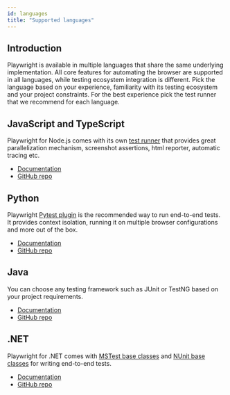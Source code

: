 ```yaml
---
id: languages
title: "Supported languages"
---
```


## Introduction

Playwright is available in multiple languages that share the same underlying implementation. All core features for automating the browser are supported in all languages, while testing ecosystem integration is different. Pick the language based on your experience, familiarity with its testing ecosystem and your project constraints. For the best experience pick the test runner that we recommend for each language.

## JavaScript and TypeScript

Playwright for Node.js comes with its own [test runner](https://playwright.dev/docs/running-tests) that provides great parallelization mechanism, screenshot assertions, html reporter, automatic tracing etc.

* [Documentation](https://playwright.dev/docs/intro)
* [GitHub repo](https://github.com/microsoft/playwright)

## Python

Playwright [Pytest plugin](https://playwright.dev/python/docs/test-runners) is the recommended way to run end-to-end tests. It provides context isolation, running it on multiple browser configurations and more out of the box.

* [Documentation](https://playwright.dev/python/docs/intro)
* [GitHub repo](https://github.com/microsoft/playwright-python)

## Java

You can choose any testing framework such as JUnit or TestNG based on your project requirements.

* [Documentation](https://playwright.dev/java/docs/intro)
* [GitHub repo](https://github.com/microsoft/playwright-java)

## .NET

Playwright for .NET comes with [MSTest base classes](https://playwright.dev/dotnet/docs/test-runners#mstest) and [NUnit base classes](https://playwright.dev/dotnet/docs/test-runners#nunit) for writing end-to-end tests.

* [Documentation](https://playwright.dev/dotnet/docs/intro)
* [GitHub repo](https://github.com/microsoft/playwright-dotnet)
